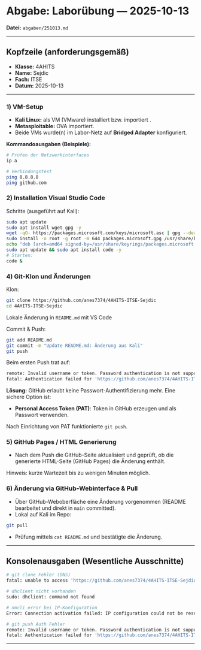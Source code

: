 # Abgabe: Laborübung — 2025-10-13

**Datei:** `abgaben/251013.md`

---

## Kopfzeile (anforderungsgemäß)

* **Klasse:** 4AHITS
* **Name:** Sejdic
* **Fach:** ITSE
* **Datum:** 2025-10-13

---

### 1) VM-Setup

* **Kali Linux:** als VM (VMware) installiert bzw. importiert .
* **Metasploitable:** OVA importiert.
* Beide VMs wurde(n) im Labor-Netz auf **Bridged Adapter** konfiguriert. 

**Kommandoausgaben (Beispiele):**

```bash
# Prüfen der Netzwerkinterfaces
ip a

# Verbindungstest
ping 8.8.8.8
ping github.com
```

### 2) Installation Visual Studio Code

Schritte (ausgeführt auf Kali):

```bash
sudo apt update
sudo apt install wget gpg -y
wget -qO- https://packages.microsoft.com/keys/microsoft.asc | gpg --dearmor > packages.microsoft.gpg
sudo install -o root -g root -m 644 packages.microsoft.gpg /usr/share/keyrings/
echo "deb [arch=amd64 signed-by=/usr/share/keyrings/packages.microsoft.gpg] https://packages.microsoft.com/repos/code stable main" | sudo tee /etc/apt/sources.list.d/vscode.list
sudo apt update && sudo apt install code -y
# Starten:
code &
```

### 4) Git-Klon und Änderungen

Klon:

```bash
git clone https://github.com/anes7374/4AHITS-ITSE-Sejdic
cd 4AHITS-ITSE-Sejdic
```

Lokale Änderung in `README.md` mit VS Code

Commit & Push:

```bash
git add README.md
git commit -m "Update README.md: Änderung aus Kali"
git push
```

Beim ersten Push trat auf:

```bash
remote: Invalid username or token. Password authentication is not supported for Git operations.
fatal: Authentication failed for 'https://github.com/anes7374/4AHITS-ITSE-Sejdic/'
```

**Lösung:** GitHub erlaubt keine Passwort-Authentifizierung mehr. Eine sichere Option ist:

* **Personal Access Token (PAT)**: Token in GitHub erzeugen und als Passwort verwenden.

Nach Einrichtung von PAT funktionierte `git push`.

### 5) GitHub Pages / HTML Generierung

* Nach dem Push die GitHub-Seite aktualisiert und geprüft, ob die generierte HTML-Seite (GitHub Pages) die Änderung enthält. 

Hinweis: kurze Wartezeit bis zu wenigen Minuten möglich.

### 6) Änderung via GitHub-Webinterface & Pull

* Über GitHub-Weboberfläche eine Änderung vorgenommen (README bearbeitet und direkt in `main` committed).
* Lokal auf Kali im Repo:

```bash
git pull
```

* Prüfung mittels `cat README.md` und bestätigte die Änderung.

---


## Konsolenausgaben (Wesentliche Ausschnitte)

```bash
# git clone Fehler (DNS)
fatal: unable to access 'https://github.com/anes7374/4AHITS-ITSE-Sejdic/': Could not resolve host: github.com

# dhclient nicht vorhanden
sudo: dhclient: command not found

# nmcli error bei IP-Konfiguration
Error: Connection activation failed: IP configuration could not be reserved (no available address, timeout, etc.).

# git push Auth Fehler
remote: Invalid username or token. Password authentication is not supported for Git operations.
fatal: Authentication failed for 'https://github.com/anes7374/4AHITS-ITSE-Sejdic/'
```

---